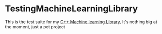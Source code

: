 # TestingMachineLearningLibrary
This is the test suite for my <a href="https://github.com/spineda2019/MachineLearningPlusPlus">C++ Machine learning Library.</a>
It's nothing big at the moment, just a pet project